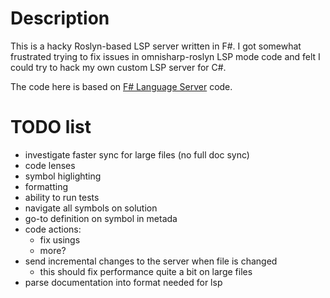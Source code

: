 # Description

This is a hacky Roslyn-based LSP server written in F#. I got somewhat frustrated
trying to fix issues in omnisharp-roslyn LSP mode code and felt I could try to
hack my own custom LSP server for C#.

The code here is based on
[F# Language Server](https://github.com/fsprojects/fsharp-language-server) code.

# TODO list
 - investigate faster sync for large files (no full doc sync)
 - code lenses
 - symbol higlighting
 - formatting
 - ability to run tests
 - navigate all symbols on solution
 - go-to definition on symbol in metada
 - code actions:
   - fix usings
   - more?
 - send incremental changes to the server when file is changed
   - this should fix performance quite a bit on large files
 - parse documentation into format needed for lsp
